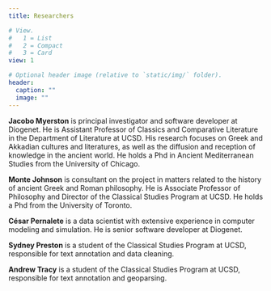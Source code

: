 ```yaml
---
title: Researchers

# View.
#   1 = List
#   2 = Compact
#   3 = Card
view: 1

# Optional header image (relative to `static/img/` folder).
header:
  caption: ""
  image: ""
---
```

**Jacobo Myerston** is principal investigator and software developer at Diogenet.  He is Assistant Professor of Classics and Comparative Literature in the Department of Literature at UCSD. His research focuses on Greek and Akkadian cultures and literatures, as well as the diffusion and reception of knowledge in the ancient world. He holds a Phd in Ancient Mediterranean Studies from the University of Chicago. 

**Monte Johnson** is consultant on the project in matters related to the history of ancient Greek and Roman philosophy. He is Associate Professor of Philosophy and Director of the Classical Studies Program at UCSD. He holds a Phd from the University of Toronto. 


**César Pernalete** is a data scientist with extensive experience in computer modeling and simulation. He is senior software developer at Diogenet.


**Sydney Preston** is a student of the Classical Studies Program  at UCSD, responsible for text annotation and data cleaning.

**Andrew Tracy** is a student of the Classical Studies Program at UCSD, responsible for text annotation and geoparsing.


